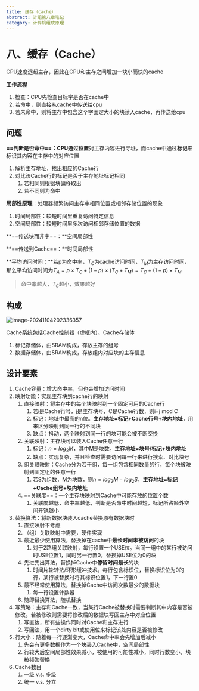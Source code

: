 ```yaml
---
title: 缓存（cache）
abstract: 计组第八章笔记
category: 计算机组成原理
---
```


# 八、缓存（Cache）

CPU速度远超主存，因此在CPU和主存之间增加一块小而快的cache

**工作流程**

1. 检查：CPU先检查目标字是否在cache中
2. 若命中，则直接从cache中传送给cpu
3. 若未命中，则将主存中包含这个字固定大小的块读入cache，再传送给cpu

## 问题

**==判断是否命中==：**CPU通过**位置**对主存内容进行寻址，而cache中通过**标记**来标识其内容在主存中的对应位置

1. 解析主存地址，找出相应的Cache行
2. 对比该Cache行的标记是否于主存地址标记相同
   1. 若相同则根据块偏移取出
   2. 若不同则为命中

**局部性原理**：处理器频繁访问主存中相同位置或相邻存储位置的现象

1. 时间局部性：较短时间里重复访问特定信息
2. 空间局部性：较短时间里多次访问相邻存储位置的数据

**==传送块而非字==：**空间局部性

**==传送到Cache==：**时间局部性

**平均访问时间：**若p为命中率，$T_C$为cache访问时间，$T_M$为主存访问时间，那么平均访问时间为$T_A=p\times T_C+(1-p)\times (T_C+T_M)=T_C+(1-p)\times T_M$

> 命中率越大，$T_C$越小，效果越好

## 构成

![image-20241104202336357](C:\Users\ocl\AppData\Roaming\Typora\typora-user-images\image-20241104202336357.png)

Cache系统包括Cache控制器（虚框内）、Cache存储体

1. 标记存储体，由SRAM构成，存放主存的组号
2. 数据存储体，由SRAM构成，存放组内对应块的主存信息

## 设计要素

1. Cache容量：增大命中率，但也会增加访问时间
2. 映射功能：实现主存块到cache行的映射
   1. 直接映射：将主存中的每个块映射到一个固定可用的Cache行
      1. 若i是Cache行号，j是主存块号，C是Cache行数，则i=j mod C
      2. 标记：地址中最高的n位。**主存地址=标记+Cache行号+块内地址**，用来区分映射到同一行的不同块
      3. 缺点：抖动，两个映射到同一行的块可能会被不断交换
   2. 关联映射：主存块可以装入Cache任意一行
      1. 标记：$n=log_2M$，其中M是块数。**主存地址=块号/标记+块内地址**
      2. 缺点：实现复杂，并且检查时需要访问每一行来进行搜索、对比块号
   3. 组关联映射：Cache分为若干组，每一组包含相同数量的行，每个块被映射到固定组的任意一行
      1. 若S为组数，M为块数，则$n=log_2M-log_2S$，**主存地址=标记+Cache组号+块内地址**
   4. ==关联度==：一个主存块映射到Cache中可能存放的位置个数
      1. 关联度越低，命中率越低，判断是否命中时间越短，标记所占额外空间开销越小
3. 替换算法：将新数据块装入cache替换原有数据块时
   1. 直接映射不考虑
   2. （组）关联映射中需要，硬件实现
   3. 最近最少使用算法，替换掉在cache中**最长时间未被访问**的块
      1. 对于2路组关联映射，每行设置一个USE位。当同一组中的某行被访问时USE位置1，同时另一行置0，替换掉USE位为0的块
   4. 先进先出算法，替换掉Cache中**停留时间最长**的块
      1. 时间片轮转法/环形缓冲技术。每行包含标识位，替换标识位为0的行，某行被替换时将其标识位置1，下一行置0
   5. 最不经常使用算法，替换掉Cache中访问次数最少的数据块
      1. 每一行设置计数器
   6. 随即替换算法，随机替换
4. 写策略：主存和Cache一致，当某行Cache被替换时需要判断其中内容是否被修改。若被修改则需要将修改后的数据块写回主存中对应位置
   1. 写直达，所有些操作同时对Cache和主存进行
   2. 写回法，用一个dirty bit或使用位来标记该处内容是否被修改
5. 行大小：随着每一行逐渐变大，Cache命中率会先增加后减小
   1. 先会有更多数据作为一个块装入Cache中，空间局部性
   2. 行较大后空间局部性效果减小，被使用的可能性减小，同时行数变小，块被频繁替换
6. Cache数目
   1. 一级 v.s. 多级
   2. 统一 v.s. 分立
